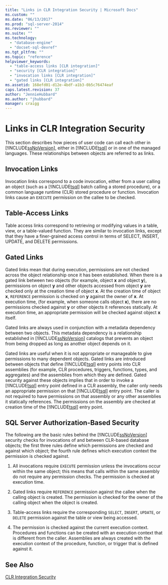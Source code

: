 ```yaml
---
title: "Links in CLR Integration Security | Microsoft Docs"
ms.custom: ""
ms.date: "06/13/2017"
ms.prod: "sql-server-2014"
ms.reviewer: ""
ms.suite: ""
ms.technology: 
  - "database-engine"
  - "docset-sql-devref"
ms.tgt_pltfrm: ""
ms.topic: "reference"
helpviewer_keywords: 
  - "table-access links [CLR integration]"
  - "security [CLR integration]"
  - "invocation links [CLR integration]"
  - "gated links [CLR integration]"
ms.assetid: 168efd01-d12e-4bdf-a1b3-0b5c76474eaf
caps.latest.revision: 37
author: "JennieHubbard"
ms.author: "jhubbard"
manager: craigg
---
```

# Links in CLR Integration Security
  This section describes how pieces of user code can call each other in [!INCLUDE[ssNoVersion](../../includes/ssnoversion-md.md)], either in [!INCLUDE[tsql](../../includes/tsql-md.md)] or in one of the managed languages. These relationships between objects are referred to as links.  
  
## Invocation Links  
 Invocation links correspond to a code invocation, either from a user calling an object (such as a [!INCLUDE[tsql](../../includes/tsql-md.md)] batch calling a stored procedure), or a common language runtime (CLR) stored procedure or function. Invocation links cause an `EXECUTE` permission on the callee to be checked.  
  
## Table-Access Links  
 Table access links correspond to retrieving or modifying values in a table, view, or a table-valued function. They are similar to invocation links, except that they have a finer-grained access control in terms of SELECT, INSERT, UPDATE, and DELETE permissions.  
  
## Gated Links  
 Gated links mean that during execution, permissions are not checked across the object relationship once it has been established. When there is a gated link between two objects (for example, object **x** and object **y**), permissions on object **y** and other objects accessed from object **y** are checked only at the creation time of object **x**. At the creation time of object **x**, `REFERENCE` permission is checked on **y** against the owner of **x**. At execution time, (for example, when someone calls object **x**), there are no permissions checked against **y** or other objects it references statically. At execution time, an appropriate permission will be checked against object **x** itself.  
  
 Gated links are always used in conjunction with a metadata dependency between two objects. This metadata dependency is a relationship established in [!INCLUDE[ssNoVersion](../../includes/ssnoversion-md.md)] catalogs that prevents an object from being dropped as long as another object depends on it.  
  
 Gated links are useful when it is not appropriate or manageable to give permissions to many dependent objects. Gated links are introduced between objects that define [!INCLUDE[tsql](../../includes/tsql-md.md)] entry points into CLR assemblies (for example, CLR procedures, triggers, functions, types, and aggregates) and the assemblies from which they are defined. Gated security against these objects implies that in order to invoke a [!INCLUDE[tsql](../../includes/tsql-md.md)] entry point defined in a CLR assembly, the caller only needs an appropriate permission on that [!INCLUDE[tsql](../../includes/tsql-md.md)] entry point. The caller is not required to have permissions on that assembly or any other assemblies it statically references. The permissions on the assembly are checked at creation time of the [!INCLUDE[tsql](../../includes/tsql-md.md)] entry point.  
  
## SQL Server Authorization-Based Security  
 The following are the basic rules behind the [!INCLUDE[ssNoVersion](../../includes/ssnoversion-md.md)] security checks for invocations of and between CLR-based database objects; the first three rules define which permissions are checked and against which object; the fourth rule defines which execution context the permission is checked against.  
  
1.  All invocations require `EXECUTE` permission unless the invocations occur within the same object; this means that calls within the same assembly do not require any permission checks. The permission is checked at execution time.  
  
2.  Gated links require `REFERENCE` permission against the callee when the calling object is created. The permission is checked for the owner of the calling object when the object is created.  
  
3.  Table-access links require the corresponding `SELECT`, `INSERT`, `UPDATE`, or `DELETE` permission against the table or view being accessed.  
  
4.  The permission is checked against the current execution context. Procedures and functions can be created with an execution context that is different from the caller. Assemblies are always created with the execution context of the procedure, function, or trigger that is defined against it.  
  
## See Also  
 [CLR Integration Security](../../relational-databases/clr-integration/security/clr-integration-security.md)  
  
  